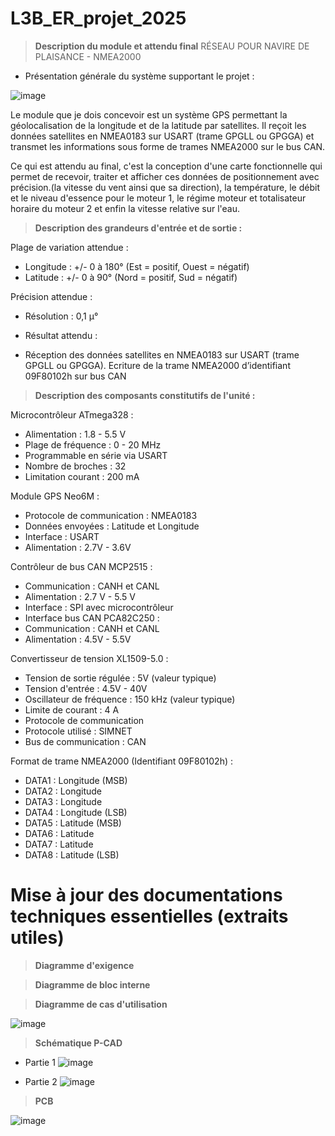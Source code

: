 # L3B_ER_projet_2025

> **Description du module et attendu final**
> RÉSEAU POUR NAVIRE DE PLAISANCE - NMEA2000
- Présentation générale du système supportant le projet :
  
![image](https://github.com/user-attachments/assets/eb1aaab5-a327-41bb-a704-3360e9b9ff27)

Le module que je dois concevoir est un système GPS permettant la géolocalisation de la longitude et de la latitude par satellites. Il reçoit les données satellites en NMEA0183 sur USART (trame GPGLL ou GPGGA) et transmet les informations sous forme de trames NMEA2000 sur le bus CAN.

Ce qui est attendu au final, c'est la conception d'une carte fonctionnelle qui permet de recevoir, traiter et afficher ces données de positionnement avec précision.(la vitesse du vent ainsi que sa direction), la température, le débit et le niveau d'essence pour le moteur 1, le régime moteur et totalisateur horaire du moteur 2 et enfin la vitesse relative sur l'eau.

> **Description des grandeurs d'entrée et de sortie :**
   
Plage de variation attendue :

- Longitude : +/- 0 à 180° (Est = positif, Ouest = négatif)
- Latitude : +/- 0 à 90° (Nord = positif, Sud = négatif)

Précision attendue :

- Résolution : 0,1 µ°

- Résultat attendu :

- Réception des données satellites en NMEA0183 sur USART (trame GPGLL ou GPGGA).
Ecriture de la trame NMEA2000 d’identifiant 09F80102h sur bus CAN

> **Description des composants constitutifs de l'unité :**
  
 Microcontrôleur ATmega328 :

- Alimentation : 1.8 - 5.5 V
- Plage de fréquence : 0 - 20 MHz
- Programmable en série via USART
- Nombre de broches : 32
- Limitation courant : 200 mA

Module GPS Neo6M :

- Protocole de communication : NMEA0183
- Données envoyées : Latitude et Longitude
- Interface : USART
- Alimentation : 2.7V - 3.6V

Contrôleur de bus CAN MCP2515 :

- Communication : CANH et CANL
- Alimentation : 2.7 V - 5.5 V
- Interface : SPI avec microcontrôleur
- Interface bus CAN PCA82C250 :
- Communication : CANH et CANL
- Alimentation : 4.5V - 5.5V

Convertisseur de tension XL1509-5.0 :

- Tension de sortie régulée : 5V (valeur typique)
- Tension d'entrée : 4.5V - 40V
- Oscillateur de fréquence : 150 kHz (valeur typique)
- Limite de courant : 4 A
- Protocole de communication
- Protocole utilisé : SIMNET
- Bus de communication : CAN

Format de trame NMEA2000 (Identifiant 09F80102h) :

- DATA1 : Longitude (MSB)
- DATA2 : Longitude
- DATA3 : Longitude
- DATA4 : Longitude (LSB)
- DATA5 : Latitude (MSB)
- DATA6 : Latitude
- DATA7 : Latitude
- DATA8 : Latitude (LSB)

# Mise à jour des documentations techniques essentielles (extraits utiles)

> **Diagramme d'exigence**

> **Diagramme de bloc interne**

> **Diagramme de cas d'utilisation**

![image](https://github.com/user-attachments/assets/57e4b718-a6c9-4e45-8e93-19d325f6bf5b)

> **Schématique P-CAD**

- Partie 1
![image](https://github.com/user-attachments/assets/e85184da-400b-4dba-9602-42e66f87f6fe)

- Partie 2
![image](https://github.com/user-attachments/assets/74fd0438-d3c1-4b25-9147-296a4d46cacd)

> **PCB**

![image](https://github.com/user-attachments/assets/6fd4a6c1-7b34-486a-8999-a85a2e9014be)


